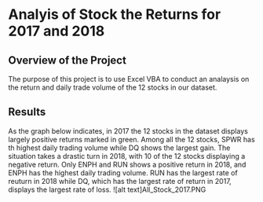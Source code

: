 # Analyis of Stock the Returns for 2017 and 2018
## Overview of the Project
The purpose of this project is to use Excel VBA to conduct an analaysis on the return and daily trade volume of the 12 stocks in our dataset. 

## Results
As the graph below indicates, in 2017 the 12 stocks in the dataset displays largely positive returns marked in green. Among all the 12 stocks, SPWR has th highest daily trading volume while DQ shows the largest gain. The situation takes a drastic turn in 2018, with 10 of the 12 stocks displaying a negative return. Only ENPH and RUN shows a positive return in 2018, and ENPH has the highest daily trading volume. RUN has the largest rate of reuturn in 2018 while DQ, which has the largest rate of return in 2017, displays the largest rate of loss.
![alt text]All_Stock_2017.PNG

